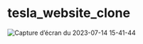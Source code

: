 # tesla_website_clone
![Capture d’écran du 2023-07-14 15-41-44](https://github.com/sudo-001/tesla_website_clone/assets/81199537/32d34345-f867-4a1a-922c-3316a2371108)
